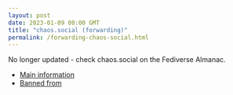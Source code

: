```yaml
---
layout: post
date: 2023-01-09 00:00 GMT
title: "chaos.social (forwarding)"
permalink: /forwarding-chaos-social.html
---
```


No longer updated - check chaos.social on the Fediverse Almanac.

* [Main information](https://www.fediversealmanac.com/api/v1/instances/chaos.social)
* [Banned from](https://www.fediversealmanac.com/api/v1/instances/chaos.social/banned_from)

